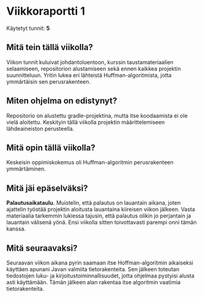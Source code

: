# Viikkoraportti 1

Käytetyt tunnit: __5__

## Mitä tein tällä viikolla?

Viikon tunnit kuluivat johdantoluentoon, kurssin taustamateriaalien selaamiseen, repositorion alustamiseen sekä ennen kaikkea projektin suunnitteluun. Yritin lukea eri lähteistä Huffman-algoritmista, jotta ymmärtäisin sen perusrakenteen.

## Miten ohjelma on edistynyt?

Repositorio on alustettu gradle-projektina, mutta itse koodaamista ei ole vielä aloitettu. Keskityin tällä viikolla projektin määrittelemiseen lähdeaineiston perusteella.

## Mitä opin tällä viikolla?

Keskeisin oppimiskokemus oli Huffman-algoritmin perusrakenteen ymmärtäminen.

## Mitä jäi epäselväksi?

__Palautusaikataulu.__ Muistelin, että palautus on lauantain aikana, joten ajattelin työstää projektin aloitusta lauantaina kiireisen viikon jälkeen. Vasta materiaalia tarkemmin lukiessa tajusin, että palautus olikin jo perjantain ja lauantain välisenä yönä. Ensi viikolla sitten toivottavasti parempi onni tämän kanssa.

## Mitä seuraavaksi?

Seuraavan viikon aikana pyrin saamaan itse Hoffman-algoritmin aikaiseksi käyttäen apunani Javan valmiita tietorakenteita. Sen jälkeen toteutan tiedostojen luku- ja kirjoitustoiminnallisuudet, jotta ohjelmaa pystyisi alusta asti käyttämään. Tämän jälkeen alan rakentaa itse algoritmin vaatimia tietorakenteita.
